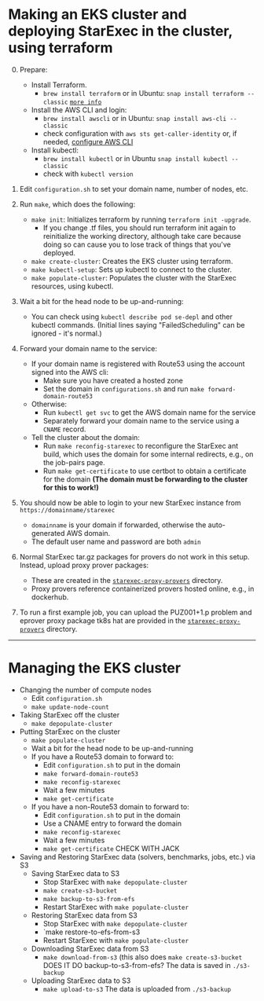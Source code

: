 # Making an EKS cluster and deploying StarExec in the cluster, using terraform

0. Prepare:
    - Install Terraform.
        - `brew install terraform` or in Ubuntu: 
           `snap install terraform --classic` [`more info`](https://askubuntu.com/questions/983351/how-to-install-terraform-in-ubuntu)
    - Install the AWS CLI and login:
        - `brew install awscli` or in Ubuntu: `snap install aws-cli --classic`
        - check configuration with `aws sts get-caller-identity` or, if needed, 
          [configure AWS CLI](https://docs.aws.amazon.com/cli/latest/userguide/cli-chap-configure.html)
    - Install kubectl:
        - `brew install kubectl` or in Ubuntu `snap install kubectl --classic`
        - check with `kubectl version`

1. Edit `configuration.sh` to set your domain name, number of nodes, etc.

2. Run `make`, which does the following:
    - `make init`: Initializes terraform by running `terraform init -upgrade`.
        - If you change .tf files, you should run terraform init again to reinitialize the 
          working directory, although take care because doing so can cause you to lose track 
          of things that you've deployed.
    - `make create-cluster`: Creates the EKS cluster using terraform.
    - `make kubectl-setup`: Sets up kubectl to connect to the cluster.
    - `make populate-cluster`: Populates the cluster with the StarExec resources, using kubectl.

3. Wait a bit for the head node to be up-and-running:
   - You can check using `kubectl describe pod se-depl` and other kubectl commands.
     (Initial lines saying "FailedScheduling" can be ignored - it's normal.)

4. Forward your domain name to the service:
    - If your domain name is registered with Route53 using the account signed into the AWS cli: 
      * Make sure you have created a hosted zone
      * Set the domain in `configurations.sh` and run `make forward-domain-route53`
    - Otherwise: 
      * Run `kubectl get svc` to get the AWS domain name for the service
      * Separately forward your domain name to the service using a `CNAME` record.
    - Tell the cluster about the domain:
      * Run `make reconfig-starexec` to reconfigure the StarExec ant build, which uses the 
        domain for some internal redirects, e.g., on the job-pairs page.
      * Run `make get-certificate` to use certbot to obtain a certificate for the domain 
        **(The domain must be forwarding to the cluster for this to work!)**

5. You should now be able to login to your new StarExec instance from `https://domainname/starexec`
    - `domainname` is your domain if forwarded, otherwise the auto-generated AWS domain.
    - The default user name and password are both `admin`

6. Normal StarExec tar.gz packages for provers do not work in this setup.
   Instead, upload proxy prover packages:
   - These are created in the [`starexec-proxy-provers`](../../starexec-proxy-provers) directory.
   - Proxy provers reference containerized provers hosted online, e.g., in dockerhub.

7. To run a first example job, you can upload the PUZ001+1.p problem and eprover proxy package 
   tk8s hat are provided in the [`starexec-proxy-provers`](../../starexec-proxy-provers) directory.

---

# Managing the EKS cluster

- Changing the number of compute nodes
  * Edit `configuration.sh`
  * `make update-node-count`
- Taking StarExec off the cluster
  * `make depopulate-cluster`
- Putting StarExec on the cluster
  * `make populate-cluster`
  * Wait a bit for the head node to be up-and-running
  * If you have a Route53 domain to forward to:
    + Edit `configuration.sh` to put in the domain
    + `make forward-domain-route53`
    + `make reconfig-starexec` 
    + Wait a few minutes
    + `make get-certificate`
  * If you have a non-Route53 domain to forward to:
    + Edit `configuration.sh` to put in the domain
    + Use a CNAME entry to forward the domain
    + `make reconfig-starexec` 
    + Wait a few minutes
    + `make get-certificate`   CHECK WITH JACK
- Saving and Restoring StarExec data (solvers, benchmarks, jobs, etc.) via S3
  * Saving StarExec data to S3
    + Stop StarExec with `make depopulate-cluster`
    + `make create-s3-bucket`
    + `make backup-to-s3-from-efs`
    + Restart StarExec with `make populate-cluster`
  * Restoring StarExec data from S3
    + Stop StarExec with `make depopulate-cluster`
    + `make restore-to-efs-from-s3
    + Restart StarExec with `make populate-cluster`
  * Downloading StarExec data from S3
    + `make download-from-s3` (this also does `make create-s3-bucket` DOES IT DO backup-to-s3-from-efs?
      The data is saved in `./s3-backup`
  * Uploading StarExec data to S3
    + `make upload-to-s3`
      The data is uploaded from `./s3-backup`
